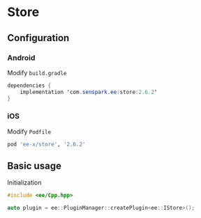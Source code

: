 # Store
## Configuration
### Android
Modify `build.gradle`
```java
dependencies {
    implementation 'com.senspark.ee:store:2.6.2'
}
```

### iOS
Modify `Podfile`
```ruby
pod 'ee-x/store', '2.6.2'
```

## Basic usage
Initialization
```cpp
#include <ee/Cpp.hpp>

auto plugin = ee::PluginManager::createPlugin<ee::IStore>();
```